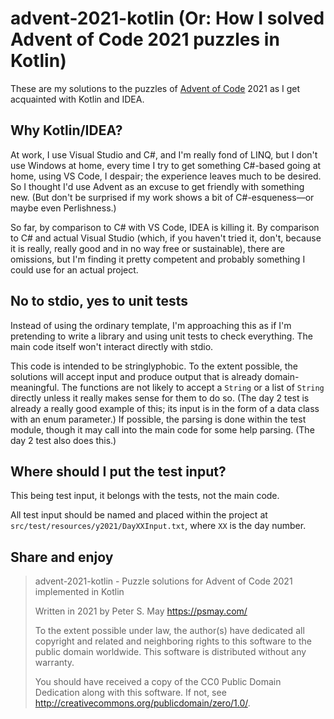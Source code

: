 advent-2021-kotlin (Or: How I solved Advent of Code 2021 puzzles in Kotlin)
===========================================================================

These are my solutions to the puzzles of [Advent of
Code](https://adventofcode.com/) 2021 as I get acquainted with Kotlin
and IDEA.

Why Kotlin/IDEA?
----------------

At work, I use Visual Studio and C#, and I'm really fond of LINQ, but I
don't use Windows at home, every time I try to get something C#-based
going at home, using VS Code, I despair; the experience leaves much to
be desired. So I thought I'd use Advent as an excuse to get friendly
with something new. (But don't be surprised if my work shows a bit of
C#-esqueness—or maybe even Perlishness.)

So far, by comparison to C# with VS Code, IDEA is killing it. By
comparison to C# and actual Visual Studio (which, if you haven't tried
it, don't, because it is really, really good and in no way free or
sustainable), there are omissions, but I'm finding it pretty competent
and probably something I could use for an actual project.

No to stdio, yes to unit tests
------------------------------

Instead of using the ordinary template, I'm approaching this as if I'm
pretending to write a library and using unit tests to check everything.
The main code itself won't interact directly with stdio.

This code is intended to be stringlyphobic. To the extent possible, the
solutions will accept input and produce output that is already
domain-meaningful. The functions are not likely to accept a `String` or
a list of `String` directly unless it really makes sense for them to do
so. (The day 2 test is already a really good example of this; its input
is in the form of a data class with an enum parameter.) If possible, the
parsing is done within the test module, though it may call into the main
code for some help parsing. (The day 2 test also does this.)

Where should I put the test input?
----------------------------------

This being test input, it belongs with the tests, not the main code.

All test input should be named and placed within the project at
`src/test/resources/y2021/DayXXInput.txt`, where `XX` is the day number.

Share and enjoy
---------------

> advent-2021-kotlin - Puzzle solutions for Advent of Code 2021
> implemented in Kotlin
>
> Written in 2021 by Peter S. May <https://psmay.com/>
>
> To the extent possible under law, the author(s) have dedicated all
> copyright and related and neighboring rights to this software to the
> public domain worldwide. This software is distributed without any
> warranty.
>
> You should have received a copy of the CC0 Public Domain Dedication
> along with this software. If not, see
> <http://creativecommons.org/publicdomain/zero/1.0/>.
